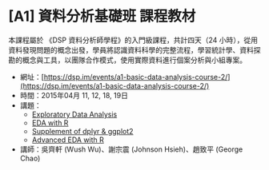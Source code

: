# [A1] 資料分析基礎班 課程教材
本課程屬於 《DSP 資料分析師學程》的入門級課程，共計四天（24 小時），從用資料發現問題的概念出發，學員將認識資料科學的完整流程，學習統計學、資料探勘的概念與工具，以團隊合作模式，使用實際資料進行個案分析與小組專案。

- 網址：[https://dsp.im/events/a1-basic-data-analysis-course-2/](https://dsp.im/events/a1-basic-data-analysis-course-2/)
- 時間：2015年04月 11, 12, 18, 19日
- 講題：
    + [Exploratory Data Analysis](https://dspim.github.io/A1-EDA-R/EDA.html)
    + [EDA with R](https://dspim.github.io/A1-EDA-R/EDA-R.html)
    + [Supplement of dplyr & ggplot2](https://dspim.github.io/A1-EDA-R/supplemental-EDA.html)
    + [Advanced EDA with R](https://dspim.github.io/A1-EDA-R/advanced-EDA.html)
- 講師：吳齊軒 (Wush Wu)、謝宗震 (Johnson Hsieh)、趙致平 (George Chao)
